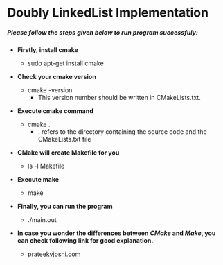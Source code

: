 # Doubly LinkedList Implementation

##### Please follow the steps given below to run program successfuly:

* **Firstly, install cmake**
    * sudo apt-get install cmake
    
* **Check your cmake version**
    * cmake -version 
        * This version number should be written in CMakeLists.txt. 
  
* **Execute cmake command**
    * cmake .
      * . refers to the directory containing the source code and the CMakeLists.txt file

* **CMake will create Makefile for you**
    * ls -l Makefile

* **Execute make**
    * make

* **Finally, you can run the program**
	* ./main.out

* **In case you wonder the differences between *CMake* and *Make*, you can check following link for good explanation.**
  * [prateekvjoshi.com](https://prateekvjoshi.com/2014/02/01/cmake-vs-make/)